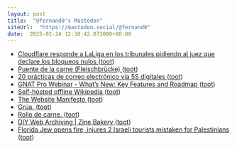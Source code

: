 ```yaml
---
layout: post
title:  "@fernand0's Mastodon"
siteUrl:  "https://mastodon.social/@fernand0"
date:  2025-02-24 12:38:42.073000+00:00
---
```

*  [Cloudflare responde a LaLiga en los tribunales pidiendo al juez que declare los bloqueos nulos ](https://bandaancha.eu/articulos/cloudflare-responde-laliga-tribunales-1125) ([toot](https://mastodon.social/@fernand0/114058901721601447))
*  [Puente de la carne (Fleischbrücke) ](https://www.flickr.com/photos/fernand0/54330790016) ([toot](https://mastodon.social/@fernand0/114058849719487728))
*  [20 prácticas de correo electrónico vía 5S digitales ](https://www.consultorartesano.com/2025/02/20-practicas-de-correo-electronico-via-5s-digitales.htm) ([toot](https://mastodon.social/@fernand0/114058628269873201))
*  [GNAT Pro Webinar - What’s New: Key Features and Roadmap ](https://www.adacore.com/gnat-pro-25-webina) ([toot](https://mastodon.social/@fernand0/114058357622283349))
*  [Self-hosted offline Wikipedia ](https://blog.classstruggle.tech/self-hosted-offline-wikipedia) ([toot](https://mastodon.social/@fernand0/114058246125122111))
*  [The Website Manifesto ](https://nora.zone/manifesto.htm) ([toot](https://mastodon.social/@fernand0/114056555171783175))
*  [Grúa. ](https://avecesunafoto.wordpress.com/2025/02/23/grua) ([toot](https://mastodon.social/@fernand0/114056515000176930))
*  [Rollo de carne. ](https://avecesunafoto.wordpress.com/2025/02/22/rollo-de-carne) ([toot](https://mastodon.social/@fernand0/114054561092107991))
*  [DIY Web Archiving \| Zine Bakery ](https://zinebakery.com/homemade-zines/bakeshop-2-diywebarchivin) ([toot](https://mastodon.social/@fernand0/114054544502167730))
*  [Florida Jew opens fire, injures 2 Israeli tourists mistaken for Palestinians ](https://www.ynetnews.com/article/hydrbolqkl#autopla) ([toot](https://mastodon.social/@fernand0/114054411755851193))
